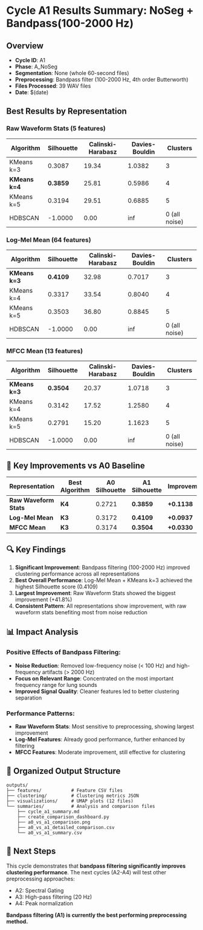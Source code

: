 # Cycle A1 Results Summary: NoSeg + Bandpass(100-2000 Hz)

## Overview
- **Cycle ID**: A1
- **Phase**: A_NoSeg  
- **Segmentation**: None (whole 60-second files)
- **Preprocessing**: Bandpass filter (100-2000 Hz, 4th order Butterworth)
- **Files Processed**: 39 WAV files
- **Date**: $(date)

## Best Results by Representation

### Raw Waveform Stats (5 features)
| Algorithm | Silhouette | Calinski-Harabasz | Davies-Bouldin | Clusters |
|-----------|------------|-------------------|----------------|----------|
| KMeans k=3 | 0.3087 | 19.34 | 1.0382 | 3 |
| **KMeans k=4** | **0.3859** | 25.81 | 0.5986 | 4 |
| KMeans k=5 | 0.3194 | 29.51 | 0.6885 | 5 |
| HDBSCAN | -1.0000 | 0.00 | inf | 0 (all noise) |

### Log-Mel Mean (64 features)
| Algorithm | Silhouette | Calinski-Harabasz | Davies-Bouldin | Clusters |
|-----------|------------|-------------------|----------------|----------|
| **KMeans k=3** | **0.4109** | 32.98 | 0.7017 | 3 |
| KMeans k=4 | 0.3317 | 33.54 | 0.8040 | 4 |
| KMeans k=5 | 0.3503 | 36.80 | 0.8845 | 5 |
| HDBSCAN | -1.0000 | 0.00 | inf | 0 (all noise) |

### MFCC Mean (13 features)
| Algorithm | Silhouette | Calinski-Harabasz | Davies-Bouldin | Clusters |
|-----------|------------|-------------------|----------------|----------|
| **KMeans k=3** | **0.3504** | 20.37 | 1.0718 | 3 |
| KMeans k=4 | 0.3142 | 17.52 | 1.2580 | 4 |
| KMeans k=5 | 0.2791 | 15.20 | 1.1623 | 5 |
| HDBSCAN | -1.0000 | 0.00 | inf | 0 (all noise) |

## 🎯 **Key Improvements vs A0 Baseline**

| Representation | Best Algorithm | A0 Silhouette | A1 Silhouette | **Improvement** | **Improvement %** |
|----------------|----------------|---------------|---------------|-----------------|-------------------|
| **Raw Waveform Stats** | **K4** | 0.2721 | **0.3859** | **+0.1138** | **+41.8%** |
| **Log-Mel Mean** | **K3** | 0.3172 | **0.4109** | **+0.0937** | **+29.5%** |
| **MFCC Mean** | **K3** | 0.3174 | **0.3504** | **+0.0330** | **+10.4%** |

## 🔍 **Key Findings**

1. **Significant Improvement**: Bandpass filtering (100-2000 Hz) improved clustering performance across all representations
2. **Best Overall Performance**: Log-Mel Mean + KMeans k=3 achieved the highest Silhouette score (0.4109)
3. **Largest Improvement**: Raw Waveform Stats showed the biggest improvement (+41.8%)
4. **Consistent Pattern**: All representations show improvement, with raw waveform stats benefiting most from noise reduction

## 📊 **Impact Analysis**

### Positive Effects of Bandpass Filtering:
- **Noise Reduction**: Removed low-frequency noise (< 100 Hz) and high-frequency artifacts (> 2000 Hz)
- **Focus on Relevant Range**: Concentrated on the most important frequency range for lung sounds
- **Improved Signal Quality**: Cleaner features led to better clustering separation

### Performance Patterns:
- **Raw Waveform Stats**: Most sensitive to preprocessing, showing largest improvement
- **Log-Mel Features**: Already good performance, further enhanced by filtering
- **MFCC Features**: Moderate improvement, still effective for clustering

## 📁 **Organized Output Structure**
```
outputs/
├── features/           # Feature CSV files
├── clustering/         # Clustering metrics JSON
├── visualizations/     # UMAP plots (12 files)
└── summaries/          # Analysis and comparison files
    ├── cycle_a1_summary.md
    ├── create_comparison_dashboard.py
    ├── a0_vs_a1_comparison.png
    ├── a0_vs_a1_detailed_comparison.csv
    └── a0_vs_a1_summary.csv
```

## 🚀 **Next Steps**
This cycle demonstrates that **bandpass filtering significantly improves clustering performance**. The next cycles (A2-A4) will test other preprocessing approaches:
- A2: Spectral Gating
- A3: High-pass filtering (20 Hz)  
- A4: Peak normalization

**Bandpass filtering (A1) is currently the best performing preprocessing method.**
